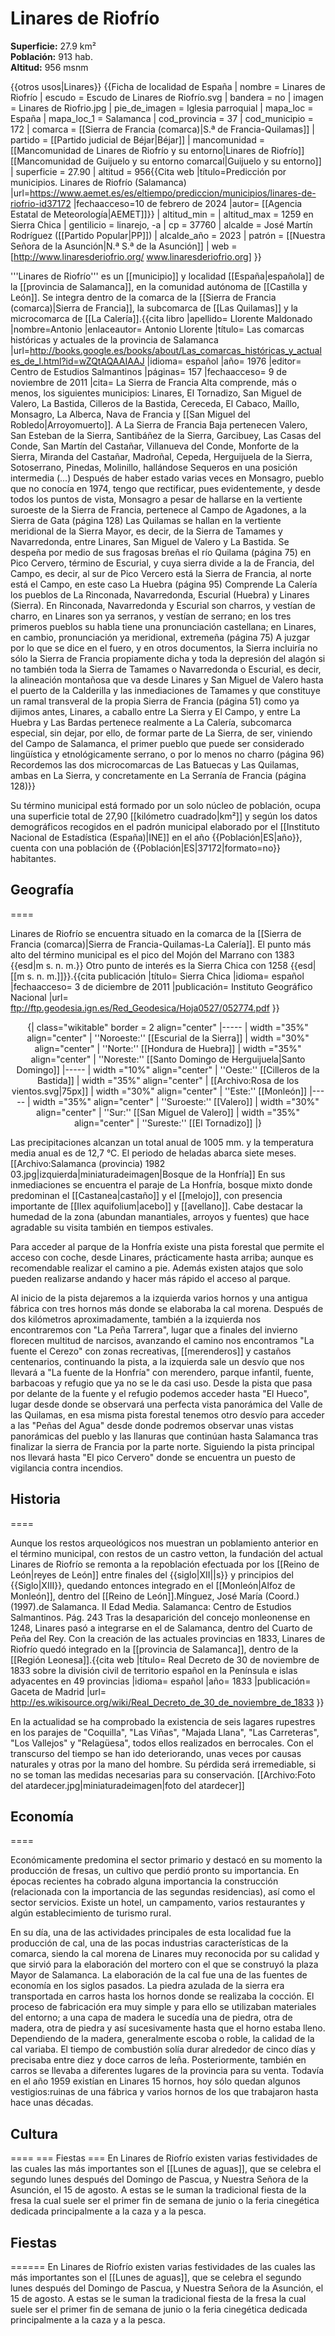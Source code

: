 # Linares de Riofrío

**Superficie:** 27.9 km²  
**Población:** 913 hab.  
**Altitud:** 956 msnm  

{{otros usos|Linares}}
{{Ficha de localidad de España
| nombre = Linares de Riofrío
| escudo = Escudo de Linares de Riofrío.svg
| bandera = no
| imagen = Linares de Riofrio.jpg
| pie_de_imagen = Iglesia parroquial
| mapa_loc = España
| mapa_loc_1 = Salamanca
| cod_provincia = 37
| cod_municipio = 172
| comarca = [[Sierra de Francia (comarca)|S.ª de Francia-Quilamas]]
| partido = [[Partido judicial de Béjar|Béjar]]
| mancomunidad = [[Mancomunidad de Linares de Riofrío y su entorno|Linares de Riofrío]]<br/>[[Mancomunidad de Guijuelo y su entorno comarcal|Guijuelo y su entorno]]
| superficie = 27.90
| altitud = 956<ref>{{Cita web |título=Predicción por municipios. Linares de Riofrío (Salamanca) |url=https://www.aemet.es/es/eltiempo/prediccion/municipios/linares-de-riofrio-id37172 |fechaacceso=10 de febrero de 2024 |autor= [[Agencia Estatal de Meteorología|AEMET]]}}</ref>
| altitud_min = 
| altitud_max = 1259 en Sierra Chica
| gentilicio = linarejo, -a
| cp = 37760
| alcalde = José Martín Rodríguez ([[Partido Popular|PP]])
| alcalde_año = 2023
| patrón = [[Nuestra Señora de la Asunción|N.ª S.ª de la Asunción]]
| web = [http://www.linaresderiofrio.org/ www.linaresderiofrio.org]
}}

'''Linares de Riofrío''' es un [[municipio]] y localidad [[España|española]] de la [[provincia de Salamanca]], en la comunidad autónoma de [[Castilla y León]]. Se integra dentro de la comarca de la [[Sierra de Francia (comarca)|Sierra de Francia]], la subcomarca de [[Las Quilamas]] y la microcomarca de [[La Calería]].<ref name=ref_duplicada_1>{{cita libro |apellido= Llorente Maldonado |nombre=Antonio |enlaceautor= Antonio Llorente |título= Las comarcas históricas y actuales de la provincia de Salamanca |url=http://books.google.es/books/about/Las_comarcas_históricas_y_actuales_de_l.html?id=wZQtAQAAIAAJ |idioma= español |año= 1976 |editor= Centro de Estudios Salmantinos |páginas= 157 |fechaacceso= 9 de noviembre de 2011 |cita= La Sierra de Francia Alta comprende, más o menos, los siguientes municipios: Linares, El Tornadizo, San Miguel de Valero, La Bastida, Cilleros de la Bastida, Cereceda, El Cabaco, Maíllo, Monsagro, La Alberca, Nava de Francia y [[San Miguel del Robledo|Arroyomuerto]]. A La Sierra de Francia Baja pertenecen Valero, San Esteban de la Sierra, Santibáñez de la Sierra, Garcibuey, Las Casas del Conde, San Martín del Castañar, Villanueva del Conde, Monforte de la Sierra, Miranda del Castañar, Madroñal, Cepeda, Herguijuela de la Sierra, Sotoserrano, Pinedas, Molinillo, hallándose Sequeros en una posición intermedia (...) Después de haber estado varias veces en Monsagro, pueblo que no conocía en 1974, tengo que rectificar, pues evidentemente, y desde todos los puntos de vista, Monsagro a pesar de hallarse en la vertiente suroeste de la Sierra de Francia, pertenece al Campo de Agadones, a la Sierra de Gata (página 128) Las Quilamas se hallan en la vertiente meridional de la Sierra Mayor, es decir, de la Sierra de Tamames y Navarredonda, entre Linares, San Miguel de Valero y La Bastida. Se despeña por medio de sus fragosas breñas el río Quilama (página 75) en Pico Cervero, término de Escurial, y cuya sierra divide a la de Francia, del Campo, es decir, al sur de Pico Vercero está la Sierra de Francia, al norte está el Campo, en este caso La Huebra (página 95) Comprende La Calería los pueblos de La Rinconada, Navarredonda, Escurial (Huebra) y Linares (Sierra). En Rinconada, Navarredonda y Escurial son charros, y vestían de charro, en Linares son ya serranos, y vestían de serrano; en los tres primeros pueblos su habla tiene una pronunciación castellana; en Linares, en cambio, pronunciación ya meridional, extremeña (página 75) A juzgar por lo que se dice en el fuero, y en otros documentos, la Sierra incluiría no sólo la Sierra de Francia propiamente dicha y toda la depresión del alagón si no también toda la Sierra de Tamames o Navarredonda o Escurial, es decir, la alineación montañosa que va desde Linares y San Miguel de Valero hasta el puerto de la Calderilla y las inmediaciones de Tamames y que constituye un ramal transveral de la propia Sierra de Francia (página 51) como ya dijimos antes, Linares, a caballo entre La Sierra y El Campo, y entre La Huebra y Las Bardas pertenece realmente a La Calería, subcomarca especial, sin dejar, por ello, de formar parte de La Sierra, de ser, viniendo del Campo de Salamanca, el primer pueblo que puede ser considerado lingüística y etnológicamente serrano, o por lo menos no charro (página 96) Recordemos las dos microcomarcas de Las Batuecas y Las Quilamas, ambas en La Sierra, y concretamente en La Serranía de Francia (página 128)}}</ref>

Su término municipal está formado por un solo núcleo de población, ocupa una superficie total de 27,90&nbsp;[[kilómetro cuadrado|km²]] y según los datos demográficos recogidos en el padrón municipal elaborado por el [[Instituto Nacional de Estadística (España)|INE]] en el año {{Población|ES|año}}, cuenta con una población de {{Población|ES|37172|formato=no}} habitantes.

## Geografía

====

Linares de Riofrío se encuentra situado en la comarca de la [[Sierra de Francia (comarca)|Sierra de Francia-Quilamas-La Calería]]. El punto más alto del término municipal es el pico del Mojón del Marrano con 1383 {{esd|m s. n. m.}} Otro punto de interés es la Sierra Chica con 1258 {{esd|[[m s. n. m.]]}}.<ref>{{cita publicación |título= Sierra Chica |idioma= español |fechaacceso= 3 de diciembre de 2011 |publicación= Instituto Geográfico Nacional |url= ftp://ftp.geodesia.ign.es/Red_Geodesica/Hoja0527/052774.pdf }}</ref>

<center>
{| class="wikitable" border = 2 align="center"
|-----
| width ="35%" align="center" | ''Noroeste:'' [[Escurial de la Sierra]] 
| width ="30%" align="center" | ''Norte:'' [[Hondura de Huebra]] 
| width ="35%" align="center" | ''Noreste:'' [[Santo Domingo de Herguijuela|Santo Domingo]]
|-----
| width ="10%" align="center" | ''Oeste:'' [[Cilleros de la Bastida]]
| width ="35%" align="center" | [[Archivo:Rosa de los vientos.svg|75px]] 
| width ="30%" align="center" | ''Este:'' [[Monleón]]
|-----
| width ="35%" align="center" | ''Suroeste:'' [[Valero]] 
| width ="30%" align="center" | ''Sur:'' [[San Miguel de Valero]] 
| width ="35%" align="center" | ''Sureste:'' [[El Tornadizo]]
|}</center>


Las precipitaciones alcanzan un total anual de 1005 mm. y la temperatura media anual es de 12,7&nbsp;°C. El periodo de heladas abarca siete meses.
[[Archivo:Salamanca (provincia) 1982 03.jpg|izquierda|miniaturadeimagen|Bosque de la Honfría]]
En sus inmediaciones se encuentra el paraje de La Honfría, bosque mixto donde predominan el [[Castanea|castaño]] y el [[melojo]], con presencia importante de [[Ilex aquifolium|acebo]] y [[avellano]]. Cabe destacar la humedad de la zona (abundan manantiales, arroyos y fuentes) que hace agradable su visita también en tiempos estivales.

Para acceder al parque de la Honfría existe una pista forestal que permite el acceso con coche, desde Linares, prácticamente hasta arriba; aunque es recomendable realizar el camino a pie. Además existen atajos que solo pueden realizarse andando y hacer más rápido el acceso al parque. 

Al inicio de la pista dejaremos a la izquierda varios  hornos y una antigua fábrica con tres hornos más donde se elaboraba la cal morena. Después de dos kilómetros aproximadamente, también a la izquierda  nos encontraremos con "La Peña Tarrera", lugar que a finales del invierno florecen multitud de narcisos, avanzando el camino nos encontramos  "La fuente el Cerezo" con zonas recreativas, [[merenderos]] y castaños centenarios, continuando la pista, a la izquierda sale un desvío que nos llevará a "La fuente de la Honfría" con merendero, parque infantil, fuente, barbacoas y refugio que ya no se le da casi uso. Desde la pista que pasa por delante de la fuente y el refugio podemos acceder hasta "El Hueco", lugar desde donde se observará una perfecta vista panorámica del Valle de las Quilamas, en esa misma pista forestal tenemos otro desvío para acceder a las "Peñas del Agua" desde donde podremos observar unas vistas panorámicas del pueblo y las llanuras que continúan hasta Salamanca tras finalizar la sierra de Francia por la parte norte. Siguiendo la pista principal nos llevará hasta "El pico Cervero" donde se encuentra un puesto de vigilancia contra incendios.

## Historia

====

Aunque los restos arqueológicos nos muestran un poblamiento anterior en el término municipal, con restos de un castro vetton, la fundación del actual Linares de Riofrío se remonta a la repoblación efectuada por los [[Reino de León|reyes de León]] entre finales del {{siglo|XII||s}} y principios del {{Siglo|XIII}}, quedando entonces integrado en el [[Monleón|Alfoz de Monleón]], dentro del [[Reino de León]].<ref>Mínguez, José María (Coord.) (1997).de Salamanca. II Edad Media. Salamanca: Centro de Estudios Salmantinos. Pág. 243</ref> Tras la desaparición del concejo monleonense en 1248, Linares pasó a integrarse en el de Salamanca, dentro del Cuarto de Peña del Rey. Con la creación de las actuales provincias en 1833, Linares de Riofrío quedó integrado en la [[provincia de Salamanca]], dentro de la [[Región Leonesa]].<ref>{{cita web |título= Real Decreto de 30 de noviembre de 1833 sobre la división civil de territorio español en la Península e islas adyacentes en 49 provincias |idioma= español |año= 1833 |publicación= Gaceta de Madrid |url= http://es.wikisource.org/wiki/Real_Decreto_de_30_de_noviembre_de_1833 }}</ref>

En la actualidad se ha comprobado la existencia de seis lagares rupestres en los parajes de "Coquilla", "Las Viñas", "Majada Llana", "Las Carreteras", "Los Vallejos" y "Relagüesa", todos ellos realizados en berrocales. Con el transcurso del tiempo se han ido deteriorando, unas veces por causas naturales y otras por la mano del hombre. Su pérdida será irremediable, si no se toman las medidas necesarias para su conservación.
[[Archivo:Foto del atardecer.jpg|miniaturadeimagen|foto del atardecer]]

## Economía

====

Económicamente predomina el sector primario y destacó en su momento la producción de fresas, un cultivo que perdió pronto su importancia. En épocas recientes ha cobrado alguna importancia la construcción (relacionada con la importancia de las segundas residencias), así como el sector servicios. Existe un hotel, un campamento, varios restaurantes y algún establecimiento de turismo rural.

En su día, una de las actividades principales de esta localidad fue la producción de cal, una de las pocas industrias características de la comarca, siendo la cal morena de Linares muy reconocida por su calidad y que sirvió para la elaboración del mortero con el que se construyó la plaza Mayor de Salamanca.
La elaboración de la cal fue una de las fuentes de economía en los siglos pasados. La piedra azulada de la sierra era transportada en carros hasta los hornos donde se realizaba la cocción.
El proceso de fabricación era muy simple y para ello se utilizaban materiales del entorno; a una capa de madera le sucedía una de piedra, otra de madera, otra de piedra y así sucesivamente hasta que el horno estaba lleno. Dependiendo de la madera, generalmente escoba o roble, la calidad de la cal variaba.
El tiempo de combustión solía durar alrededor de cinco días y precisaba entre diez y doce carros de leña.
Posteriormente, también en carros se llevaba a diferentes lugares de la provincia para su venta.
Todavía en el año 1959 existían en Linares 15 hornos, hoy sólo quedan algunos vestigios:ruinas de una fábrica y varios hornos de los que trabajaron hasta hace unas décadas.

## Cultura

====
=== Fiestas ===
En Linares de Riofrío existen varias festividades de las cuales las más importantes son el [[Lunes de aguas]], que se celebra el segundo lunes después del Domingo de Pascua, y Nuestra Señora de la Asunción, el 15 de agosto. A estas se le suman la tradicional fiesta de la fresa la cual suele ser el primer fin de semana de junio o la feria cinegética dedicada principalmente a la caza y a la pesca.

## Fiestas

======
En Linares de Riofrío existen varias festividades de las cuales las más importantes son el [[Lunes de aguas]], que se celebra el segundo lunes después del Domingo de Pascua, y Nuestra Señora de la Asunción, el 15 de agosto. A estas se le suman la tradicional fiesta de la fresa la cual suele ser el primer fin de semana de junio o la feria cinegética dedicada principalmente a la caza y a la pesca.
